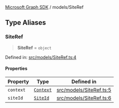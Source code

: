 [Microsoft Graph SDK](../README.md) / models/SiteRef

## Type Aliases

### SiteRef

> **SiteRef** = `object`

Defined in: [src/models/SiteRef.ts:4](https://github.com/Future-Secure-AI/microsoft-graph/blob/main/src/models/SiteRef.ts#L4)

#### Properties

| Property | Type | Defined in |
| ------ | ------ | ------ |
| <a id="context"></a> `context` | [`Context`](../Context.md#context) | [src/models/SiteRef.ts:5](https://github.com/Future-Secure-AI/microsoft-graph/blob/main/src/models/SiteRef.ts#L5) |
| <a id="siteid"></a> `siteId` | [`SiteId`](SiteId.md#siteid) | [src/models/SiteRef.ts:6](https://github.com/Future-Secure-AI/microsoft-graph/blob/main/src/models/SiteRef.ts#L6) |
